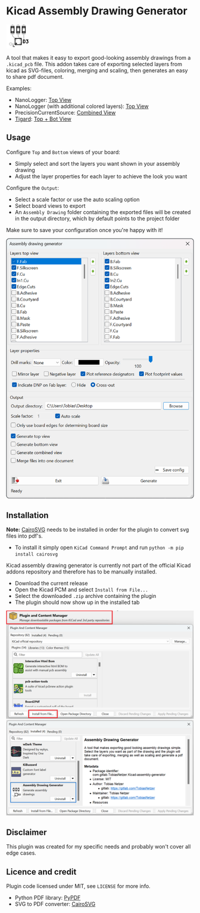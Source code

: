 # Kicad Assembly Drawing Generator
![icon](resources/icon.png)

A tool that makes it easy to export good-looking assembly drawings from a `.kicad_pcb` file. This addon takes care of exporting selected layers from kicad as SVG-files, coloring, merging and scaling, then generates an easy to share pdf document.

Examples:
- NanoLogger: [Top View](doc/nanoLogger%20-%20Assembly%20Drawing%20Top.pdf)
- NanoLogger (with additional colored layers): [Top View](doc/nanoLogger%20-%20Assembly%20Drawing%20Top%20Color.pdf)
- PrecisionCurrentSource: [Combined View](doc/PrecisionCurrentSource%20-%20Assembly%20Drawing%20Top%20+%20Bot.pdf)
- [Tigard](https://github.com/tigard-tools/tigard): [Top + Bot View](doc/tigard%20-%20Assembly%20Drawing.pdf)

## Usage

Configure `Top` and `Bottom` views of your board:
- Simply select and sort the layers you want shown in your assembly drawing
- Adjust the layer properties for each layer to achieve the look you want

Configure the `Output`:
- Select a scale factor or use the auto scaling option
- Select board views to export
- An `Assembly Drawing` folder containing the exported files will be created in the output directory, which by default points to the project folder

Make sure to save your configuration once you're happy with it!

![dialog](doc/dialog.png)

## Installation

**Note:** [CairoSVG](https://github.com/Kozea/CairoSVG) needs to be installed in order for the plugin to convert svg files into pdf's.
- To install it simply open `KiCad Command Prompt` and run `python -m pip install cairosvg`


Kicad assembly drawing generator is currently not part of the official Kicad addons repository and therefore has to be manually installed.
- Download the current release
- Open the Kicad PCM and select `Install from File...`
- Select the downloaded `.zip` archive containing the plugin
- The plugin should now show up in the installed tab

![installation](doc/installation.png)
![installed](doc/installed.png)

## Disclaimer

This plugin was created for my specific needs and probably won't cover all edge cases.

## Licence and credit

Plugin code licensed under MIT, see `LICENSE` for more info.
- Python PDF library: [PyPDF](https://github.com/py-pdf/pypdf)
- SVG to PDF converter: [CairoSVG](https://github.com/Kozea/CairoSVG)
